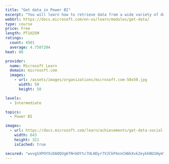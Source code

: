 ```yaml
---
title: "Get data in Power BI"
excerpt: "You will learn how to retrieve data from a wide variety of data sources, including Microsoft Excel, relational databases, and NoSQL data stores. You will also learn how to improve performance while retrieving data."
webUrl: https://docs.microsoft.com/en-us/learn/modules/get-data/
type: course
price: Free
length: PT1H25M
ratings:
  count: 4501
  average: 4.7587204
heat: 86

provider:
  name: Microsoft Learn
  domain: microsoft.com
  images:
    - url: /assets/images/organizations/microsoft.com-50x50.jpg
      width: 50
      height: 50

levels:
  - Intermediate

topics:
  - Power BI

images:
  - url: https://docs.microsoft.com/learn/achievements/get-data-social.png
    width: 643
    height: 321
    isCached: true

secured: "wvvgSXPOYXcDA0QVg6fN+bOYtc7ULHDyr7VJCkP4nnCHAkXvkZeykhBU1HymY7W7bnOAmLdqxXwKWhsV9OgSnjmuGcgkCOfdt4gY8fGvwwcgmVgdTqPYnw3WIQrZf6e0/hW8PJbwhsIfEwYIBy5jCi3iw8Be5oLcewf95/fnJuXRrRhkxipJ33NqoU2MtfmE7jJ14WuyofNtHm75qsqp+Y0SO8StPiLnTH7beyBjyVTuk0MHpBQz4zehrZuhFhIJnF98tFVytZAE2UhtGBhrVzFqek9Dbhn3SJPgr6A4rXP22+FD9ttcCY9LETQd/akaQS6DvFdR9h/x4xqi7TOJ9ky0cT+a+xA7BPHwTfwVolSu/jwvKYQHN5CzB9f9gB6W4x0egWYdQCeF98h+s3vLBDORSV4feqmWOoamOJ0os4o=;ZWHcFfgE25aETVaDpLzNcQ=="
---
```


